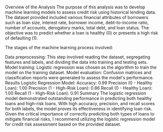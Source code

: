 
Overview of the Analysis
The purpose of this analysis was to develop machine learning models to assess credit risk using historical lending data. The dataset provided included various financial attributes of borrowers such as loan size, interest rate, borrower income, debt-to-income ratio, number of accounts, derogatory marks, total debt, and loan status. The objective was to predict whether a loan is healthy (0) or presents a high risk of defaulting (1).

The stages of the machine learning process involved:

Data preprocessing: This step involved reading the dataset, segregating features and labels, and dividing the data into training and testing sets.
Model training: Logistic regression was chosen as the algorithm to train the model on the training dataset.
Model evaluation: Confusion matrices and classification reports were generated to assess the model's performance.
Results
Logistic Regression Model:
Accuracy: 0.99
Precision (0 - Healthy Loan): 1.00
Precision (1 - High-Risk Loan): 0.86
Recall (0 - Healthy Loan): 1.00
Recall (1 - High-Risk Loan): 0.91
Summary
The logistic regression model demonstrated outstanding performance in predicting both healthy loans and high-risk loans. With high accuracy, precision, and recall scores for both labels, the model proves its effectiveness in identifying loan risk. Given the critical importance of correctly predicting both types of loans to mitigate financial risks, I recommend utilizing the logistic regression model for credit risk assessment based on the provided dataset.